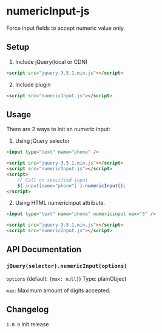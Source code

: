 # numericInput-js

Force input fields to accept numeric value only.

## Setup

1. Include jQuery(local or CDN)

```html
<script src="jquery-3.5.1.min.js"></script>
```

2. Include plugin

```html
<script src="numericInput.js"></script>
```

## Usage

There are 2 ways to init an numeric input:

1. Using jQuery selector

```html
<input type="text" name="phone" />

<script src="jquery-3.5.1.min.js"></script>
<script src="numericInput.js"></script>
<script>
    // Call on specified input
    $(`input[name="phone"]`).numericInput();
</script>
```

2. Using HTML numericinput attribute.

```html
<input type="text" name="phone" numericinput max="3" />

<script src="jquery-3.5.1.min.js"></script>
<script src="numericInput.js"></script>
```

## API Documentation

### `jQuery(selector).numericInput(options)`

`options` (default: `{max: null}`)
Type: plainObject

`max`: Maximum amount of digits accepted.

## Changelog

`1.0.0` Init release
